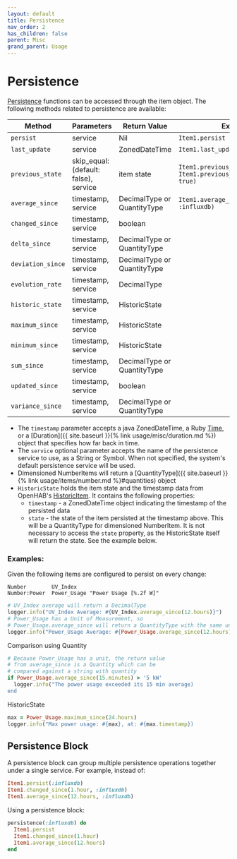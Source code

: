 ```yaml
---
layout: default
title: Persistence
nav_order: 2
has_children: false
parent: Misc
grand_parent: Usage
---
```


# Persistence

[Persistence](https://www.openhab.org/docs/configuration/persistence.html) functions can be accessed through the item object. The following methods related to persistence are available: 

| Method            | Parameters                            | Return Value                | Example                                                         |
| ----------------- | ------------------------------------- | --------------------------- | --------------------------------------------------------------- |
| `persist`         | service                               | Nil                         | `Item1.persist`                                                 |
| `last_update`     | service                               | ZonedDateTime               | `Item1.last_update`                                             |
| `previous_state`  | skip_equal: (default: false), service | item state                  | `Item1.previous_state` `Item1.previous_state(skip_equal: true)` |
| `average_since`   | timestamp, service                    | DecimalType or QuantityType | `Item1.average_since(-1.hours, :influxdb)`                      |
| `changed_since`   | timestamp, service                    | boolean                     |                                                                 |
| `delta_since`     | timestamp, service                    | DecimalType or QuantityType |                                                                 |
| `deviation_since` | timestamp, service                    | DecimalType or QuantityType |                                                                 |
| `evolution_rate`  | timestamp, service                    | DecimalType                 |                                                                 |
| `historic_state`  | timestamp, service                    | HistoricState               |                                                                 |
| `maximum_since`   | timestamp, service                    | HistoricState               |                                                                 |
| `minimum_since`   | timestamp, service                    | HistoricState               |                                                                 |
| `sum_since`       | timestamp, service                    | DecimalType or QuantityType |                                                                 |
| `updated_since`   | timestamp, service                    | boolean                     |                                                                 |
| `variance_since`  | timestamp, service                    | DecimalType or QuantityType |                                                                 |

* The `timestamp` parameter accepts a java ZonedDateTime, a Ruby [Time](https://ruby-doc.org/core-2.6.3/Time.html), or a [Duration]({{ site.baseurl }}{% link usage/misc/duration.md %}) object that specifies how far back in time.
* The `service` optional parameter accepts the name of the persistence service to use, as a String or Symbol. When not specified, the system's default persistence service will be used.
* Dimensioned NumberItems will return a [QuantityType]({{ site.baseurl }}{% link usage/items/number.md %}#quantities) object
* `HistoricState` holds the item state and the timestamp data from OpenHAB's [HistoricItem](https://openhab.org/javadoc/latest/org/openhab/core/persistence/historicitem). It contains the following properties:
  * `timestamp` - a ZonedDateTime object indicating the timestamp of the persisted data
  * `state` - the state of the item persisted at the timestamp above. This will be a QuantityType for dimensioned NumberItem. It is not necessary to access the `state` property, as the HistoricState itself will return the state. See the example below.
  
  

### Examples:

Given the following items are configured to persist on every change:
```
Number        UV_Index
Number:Power  Power_Usage "Power Usage [%.2f W]"
```

```ruby
# UV_Index average will return a DecimalType
logger.info("UV_Index Average: #{UV_Index.average_since(12.hours)}") 
# Power_Usage has a Unit of Measurement, so 
# Power_Usage.average_since will return a QuantityType with the same unit
logger.info("Power_Usage Average: #{Power_Usage.average_since(12.hours)}") 
```

Comparison using Quantity

```ruby
# Because Power_Usage has a unit, the return value 
# from average_since is a Quantity which can be
# compared against a string with quantity
if Power_Usage.average_since(15.minutes) > '5 kW'
  logger.info("The power usage exceeded its 15 min average)
end
```

HistoricState

```ruby
max = Power_Usage.maximum_since(24.hours)
logger.info("Max power usage: #{max}, at: #{max.timestamp})
```

## Persistence Block

A persistence block can group multiple persistence operations together under a single service. For example, instead of:

```ruby
Item1.persist(:influxdb)
Item1.changed_since(1.hour, :influxdb)
Item1.average_since(12.hours, :influxdb)
```

Using a persistence block:

```ruby
persistence(:influxdb) do
  Item1.persist
  Item1.changed_since(1.hour)
  Item1.average_since(12.hours)
end
```
